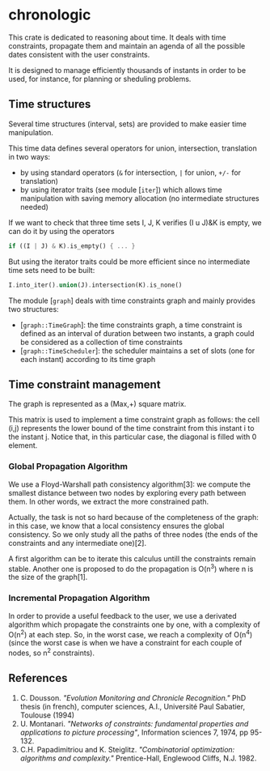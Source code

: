 # chronologic


 This crate is dedicated to reasoning about time.
 It deals with time constraints, propagate them and
 maintain an agenda of all the possible dates consistent
 with the user constraints.

It is designed to manage efficiently thousands of instants
in order to be used, for instance, for planning or sheduling problems.

 ## Time structures
 Several time structures (interval, sets) are provided
 to make easier time manipulation.

 This time data defines several operators for union, intersection,
 translation in two ways:
 * by using standard operators (`&` for intersection, `|` for union, `+/-` for translation)
 * by using iterator traits (see module [`iter`]) which allows time manipulation with
   saving memory allocation (no intermediate structures needed)

If we want to check that three time sets I, J, K verifies (I u J)&K is empty,
we can do it by using the operators
```rust
if ((I | J) & K).is_empty() { ... }
```
But using the iterator traits could be more efficient since no intermediate time sets need to be built:
```rust
I.into_iter().union(J).intersection(K).is_none()
```


 The module [`graph`] deals with time constraints graph and mainly provides two structures:
 * [`graph::TimeGraph`]: the time constraints graph, a time constraint is defined as an interval
 of duration between two instants, a graph could be considered as a collection of time constraints
 * [`graph::TimeScheduler`]: the scheduler maintains a set of slots (one for each instant) according to
   its time graph

## Time constraint management

The graph is represented as a (Max,+) square matrix.

This matrix is used to implement a time constraint graph as follows:
the cell (i,j) represents the lower bound of the time constraint from
this instant i to the instant j. Notice that, in this particular case,
the diagonal is filled with 0 element.

### Global Propagation Algorithm
We use a Floyd-Warshall path consistency algorithm[3]: we compute the smallest distance
between two nodes by exploring every path between them. In other words,
we extract the more constrained path.<p>
Actually, the task is not so hard because of the completeness of the graph: in this case, we
know that a local consistency ensures the global consistency. So we only study all the paths
of three nodes (the ends of the constraints and any intermediate one)[2].<p>

A first algorithm can be to iterate this calculus untill the constraints remain
stable. Another one is proposed to do the propagation is O(n<sup>3</sup>) where
n is the size of the graph[1].

### Incremental Propagation Algorithm
In order to provide a useful feedback to the user, we use a derivated algorithm
which propagate the constraints one by one, with a complexity of O(n<sup>2</sup>) at each step.
So, in the worst case, we reach a complexity of O(n<sup>4</sup>) (since
the worst case is when we have a constraint for each couple of nodes, so n<sup>2</sup> constraints).


## References
1. C. Dousson. _"Evolution Monitoring and Chronicle Recognition."_
   PhD thesis (in french), computer sciences, A.I., Université Paul Sabatier, Toulouse (1994)
1. U. Montanari. _"Networks of constraints: fundamental properties and applications to picture
     processing"_, Information sciences 7, 1974, pp 95-132.
1. C.H. Papadimitriou and K. Steiglitz. _"Combinatorial optimization: algorithms and complexity."_
	Prentice-Hall, Englewood Cliffs, N.J. 1982.</li>
